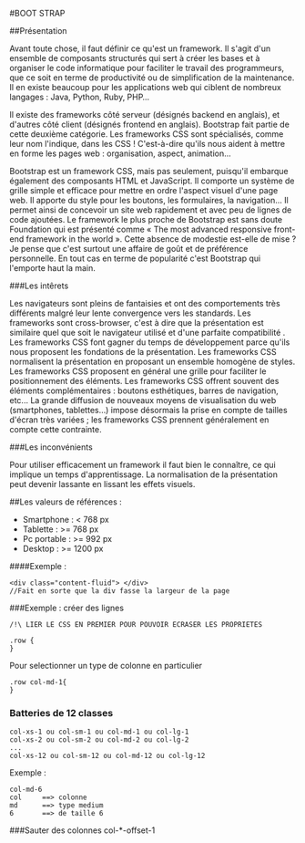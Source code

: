 #BOOT STRAP

##Présentation

Avant toute chose, il faut définir ce qu'est un framework. Il s'agit d'un ensemble de composants structurés qui sert à créer les bases et à organiser le code informatique pour faciliter le travail des programmeurs, que ce soit en terme de productivité ou de simplification de la maintenance. Il en existe beaucoup pour les applications web qui ciblent de nombreux langages : Java, Python, Ruby, PHP…

Il existe des frameworks côté serveur (désignés backend en anglais), et d'autres côté client (désignés frontend en anglais). Bootstrap fait partie de cette deuxième catégorie. Les frameworks CSS sont spécialisés, comme leur nom l'indique, dans les CSS ! C'est-à-dire qu'ils nous aident à mettre en forme les pages web : organisation, aspect, animation…

Bootstrap est un framework CSS, mais pas seulement, puisqu'il embarque également des composants HTML et JavaScript. Il comporte un système de grille simple et efficace pour mettre en ordre l'aspect visuel d'une page web. Il apporte du style pour les boutons, les formulaires, la navigation… Il permet ainsi de concevoir un site web rapidement et avec peu de lignes de code ajoutées. Le framework le plus proche de Bootstrap est sans doute Foundation qui est présenté comme « The most advanced responsive front-end framework in the world ». Cette absence de modestie est-elle de mise ? Je pense que c'est surtout une affaire de goût et de préférence personnelle. En tout cas en terme de popularité c'est Bootstrap qui l'emporte haut la main.

###Les intêrets

Les navigateurs sont pleins de fantaisies et ont des comportements très différents malgré leur lente convergence vers les standards. Les frameworks sont cross-browser, c'est à dire que la présentation est similaire quel que soit le navigateur utilisé et d'une parfaite compatibilité .
Les frameworks CSS font gagner du temps de développement parce qu'ils nous proposent les fondations de la présentation.
Les frameworks CSS normalisent la présentation en proposant un ensemble homogène de styles.
Les frameworks CSS proposent en général une grille pour faciliter le positionnement des éléments.
Les frameworks CSS offrent souvent des éléments complémentaires : boutons esthétiques, barres de navigation, etc...
La grande diffusion de nouveaux moyens de visualisation du web (smartphones, tablettes…) impose désormais la prise en compte de tailles d'écran très variées ; les frameworks CSS prennent généralement en compte cette contrainte.

###Les inconvénients

Pour utiliser efficacement un framework il faut bien le connaître, ce qui implique un temps d'apprentissage.
La normalisation de la présentation peut devenir lassante en lissant les effets visuels.

##Les valeurs de références :

* Smartphone : < 768 px
* Tablette : >= 768 px
* Pc portable : >= 992 px
* Desktop : >= 1200 px

####Exemple :

	<div class="content-fluid"> </div>
	//Fait en sorte que la div fasse la largeur de la page

###Exemple : créer des lignes

	
	/!\ LIER LE CSS EN PREMIER POUR POUVOIR ECRASER LES PROPRIETES

	.row {
	}

Pour selectionner un type de colonne en particulier

	.row col-md-1{
	}


### Batteries de 12 classes
	col-xs-1 ou col-sm-1 ou col-md-1 ou col-lg-1
	col-xs-2 ou col-sm-2 ou col-md-2 ou col-lg-2
	...
	col-xs-12 ou col-sm-12 ou col-md-12 ou col-lg-12

Exemple : 
	
	col-md-6
	col 	==>	colonne
	md  	==>	type medium
	6  		==>	de taille 6

###Sauter des colonnes
	col-*-offset-1